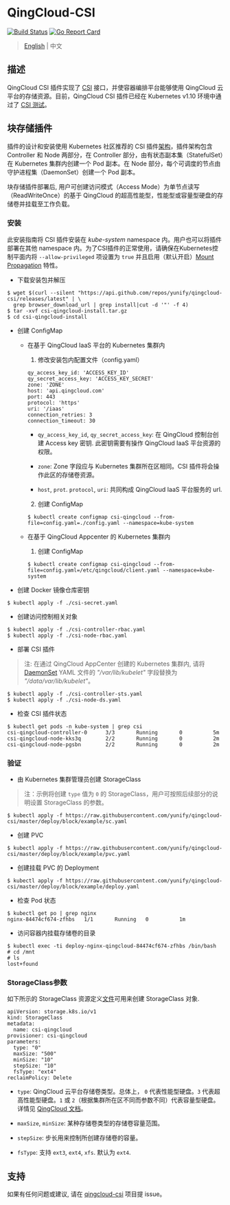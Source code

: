 # QingCloud-CSI

[![Build Status](https://travis-ci.org/yunify/qingcloud-csi.svg?branch=master)](https://travis-ci.org/yunify/qingcloud-csi)
[![Go Report Card](https://goreportcard.com/badge/github.com/yunify/qingcloud-csi)](https://goreportcard.com/report/github.com/yunify/qingcloud-csi)

> [English](README.md) | 中文
## 描述
QingCloud CSI 插件实现了 [CSI](https://github.com/container-storage-interface/) 接口，并使容器编排平台能够使用 QingCloud 云平台的存储资源。目前，QingCloud CSI 插件已经在 Kubernetes v1.10 环境中通过了 [CSI 测试](https://github.com/kubernetes-csi/csi-test)。

## 块存储插件

插件的设计和安装使用 Kubernetes 社区推荐的 CSI 插件[架构](https://github.com/kubernetes/community/blob/master/contributors/design-proposals/storage/container-storage-interface.md#recommended-mechanism-for-deploying-csi-drivers-on-kubernetes)，插件架构包含 Controller 和 Node 两部分，在 Controller 部分，由有状态副本集（StatefulSet）在 Kubernetes 集群内创建一个 Pod 副本。在 Node 部分，每个可调度的节点由守护进程集（DaemonSet）创建一个 Pod 副本。

块存储插件部署后, 用户可创建访问模式（Access Mode）为单节点读写（ReadWriteOnce）的基于 QingCloud 的超高性能型，性能型或容量型硬盘的存储卷并挂载至工作负载。

### 安装
此安装指南将 CSI 插件安装在 *kube-system* namespace 内。用户也可以将插件部署在其他 namespace 内。为了CSI插件的正常使用，请确保在Kubernetes控制平面内将 `--allow-privileged` 项设置为 `true` 并且启用（默认开启）[Mount Propagation](https://kubernetes.io/docs/concepts/storage/volumes/#mount-propagation) 特性。

- 下载安装包并解压
```
$ wget $(curl --silent "https://api.github.com/repos/yunify/qingcloud-csi/releases/latest" | \
  grep browser_download_url | grep install|cut -d '"' -f 4)
$ tar -xvf csi-qingcloud-install.tar.gz
$ cd csi-qingcloud-install
```

- 创建 ConfigMap
  * 在基于 QingCloud IaaS 平台的 Kubernetes 集群内
    1. 修改安装包内配置文件（config.yaml）
    ```
    qy_access_key_id: 'ACCESS_KEY_ID'
    qy_secret_access_key: 'ACCESS_KEY_SECRET'
    zone: 'ZONE'
    host: 'api.qingcloud.com'
    port: 443
    protocol: 'https'
    uri: '/iaas'
    connection_retries: 3
    connection_timeout: 30
    ```
    - `qy_access_key_id`, `qy_secret_access_key`: 在 QingCloud 控制台创建 Access key 密钥. 此密钥需要有操作 QingCloud IaaS 平台资源的权限。

    - `zone`: Zone 字段应与 Kubernetes 集群所在区相同。CSI 插件将会操作此区的存储卷资源。
    
    - `host`, `prot`. `protocol`, `uri`: 共同构成 QingCloud IaaS 平台服务的 url.

    2. 创建 ConfigMap
    ```
    $ kubectl create configmap csi-qingcloud --from-file=config.yaml=./config.yaml --namespace=kube-system
    ```

  * 在基于 QingCloud Appcenter 的 Kubernetes 集群内

    1. 创建 ConfigMap
    ```
    $ kubectl create configmap csi-qingcloud --from-file=config.yaml=/etc/qingcloud/client.yaml --namespace=kube-system
    ```

- 创建 Docker 镜像仓库密钥
```
$ kubectl apply -f ./csi-secret.yaml
```

- 创建访问控制相关对象
```
$ kubectl apply -f ./csi-controller-rbac.yaml
$ kubectl apply -f ./csi-node-rbac.yaml
```

- 部署 CSI 插件
> 注: 在通过 QingCloud AppCenter 创建的 Kubernetes 集群内, 请将 [DaemonSet](deploy/block/kubernetes/csi-node-ds.yaml) YAML 文件的 *"/var/lib/kubelet"* 字段替换为 *"/data/var/lib/kubelet"*。

```
$ kubectl apply -f ./csi-controller-sts.yaml
$ kubectl apply -f ./csi-node-ds.yaml
```

- 检查 CSI 插件状态
```
$ kubectl get pods -n kube-system | grep csi
csi-qingcloud-controller-0      3/3       Running       0          5m
csi-qingcloud-node-kks3q        2/2       Running       0          2m
csi-qingcloud-node-pgsbn        2/2       Running       0          2m
```

### 验证
- 由 Kubernetes 集群管理员创建 StorageClass
> 注：示例将创建 `type` 值为 `0` 的 StorageClass，用户可按照后续部分的说明设置 StorageClass 的参数。
```
$ kubectl apply -f https://raw.githubusercontent.com/yunify/qingcloud-csi/master/deploy/block/example/sc.yaml
```

- 创建 PVC
```
$ kubectl apply -f https://raw.githubusercontent.com/yunify/qingcloud-csi/master/deploy/block/example/pvc.yaml
```

- 创建挂载 PVC 的 Deployment
```
$ kubectl apply -f https://raw.githubusercontent.com/yunify/qingcloud-csi/master/deploy/block/example/deploy.yaml
```

- 检查 Pod 状态
```
$ kubectl get po | grep nginx
nginx-84474cf674-zfhbs   1/1       Running   0          1m
```

- 访问容器内挂载存储卷的目录
```
$ kubectl exec -ti deploy-nginx-qingcloud-84474cf674-zfhbs /bin/bash
# cd /mnt
# ls
lost+found
```

### StorageClass参数

如下所示的 StorageClass 资源定义[文件](deploy/block/example/sc.yaml)可用来创建 StorageClass 对象.
```
apiVersion: storage.k8s.io/v1
kind: StorageClass
metadata:
  name: csi-qingcloud
provisioner: csi-qingcloud
parameters:
  type: "0"
  maxSize: "500"
  minSize: "10"
  stepSize: "10"
  fsType: "ext4"
reclaimPolicy: Delete 
```

- `type`: QingCloud 云平台存储卷类型。总体上， `0` 代表性能型硬盘。`3` 代表超高性能型硬盘。`1` 或 `2`（根据集群所在区不同而参数不同）代表容量型硬盘。 详情见 [QingCloud 文档](https://docs.qingcloud.com/product/api/action/volume/create_volumes.html)。

- `maxSize`, `minSize`: 某种存储卷类型的存储卷容量范围。

- `stepSize`: 步长用来控制所创建存储卷的容量。

- `fsType`: 支持 `ext3`, `ext4`, `xfs`. 默认为 `ext4`.

## 支持
如果有任何问题或建议, 请在 [qingcloud-csi](https://github.com/yunify/qingcloud-csi/issues) 项目提 issue。
